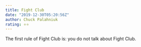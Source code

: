 ```yaml
---
title: Fight Club
date: "2019-12-30T05:20:56Z"
author: Chuck Palahniuk
rating: ⭐⭐
---
```


<style>

</style>


The first rule of Fight Club is: you do not talk about Fight Club. 